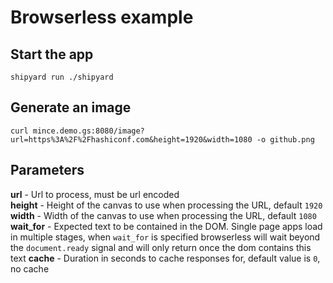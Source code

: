 # Browserless example

## Start the app

```
shipyard run ./shipyard
```

## Generate an image

```shell
curl mince.demo.gs:8080/image?url=https%3A%2F%2Fhashiconf.com&height=1920&width=1080 -o github.png
```

## Parameters

**url** - Url to process, must be url encoded  
**height** - Height of the canvas to use when processing the URL, default `1920`
**width** - Width of the canvas to use when processing the URL, default `1080`  
**wait_for** - Expected text to be contained in the DOM. Single page apps load in multiple stages, when `wait_for` is specified browserless will wait beyond the `document.ready` signal and will only return once the dom contains this text
**cache** - Duration in seconds to cache responses for, default value is `0`, no cache